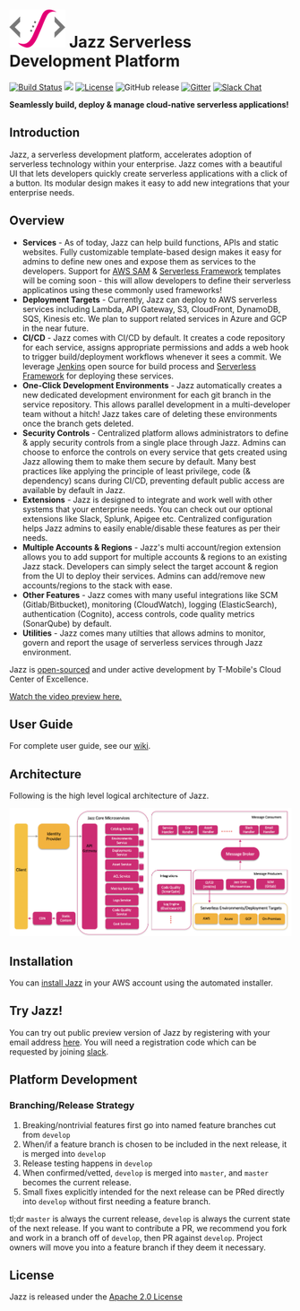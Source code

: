 # ![Jazz Logo](misc/logo.png) Jazz Serverless Development Platform

[![Build Status](https://travis-ci.org/tmobile/jazz.svg?branch=master)](https://travis-ci.org/tmobile/jazz)
<a href="https://github.com/tmobile/jazz/graphs/contributors" alt="Contributors"><img src="https://img.shields.io/github/contributors/tmobile/jazz.svg" /></a>
[![License](https://img.shields.io/badge/License-Apache%202.0-yellowgreen.svg)](https://github.com/tmobile/jazz/blob/master/LICENSE)
![GitHub release](https://img.shields.io/github/release/tmobile/jazz.svg)
[![Gitter](https://img.shields.io/gitter/room/badges/shields.svg)](https://gitter.im/TMO-OSS/Jazz)
[![Slack Chat](https://img.shields.io/badge/Chat-Slack-ff69b4.svg)](https://tmo-oss-getinvite.herokuapp.com/)

**Seamlessly build, deploy & manage cloud-native serverless applications!**

## Introduction

Jazz, a serverless development platform, accelerates adoption of serverless technology within your enterprise. Jazz comes with a beautiful UI that lets developers quickly create serverless applications with a click of a button. Its modular design makes it easy to add new integrations that your enterprise needs.

## Overview

* **Services** - As of today, Jazz can help build functions, APIs and static websites. Fully customizable template-based design makes it easy for admins to define new ones and expose them as services to the developers. Support for [AWS SAM](https://github.com/awslabs/serverless-application-model) & [Serverless Framework](https://github.com/serverless/serverless) templates will be coming soon - this will allow developers to define their serverless applicatinos using these commonly used frameworks!
* **Deployment Targets** - Currently, Jazz can deploy to AWS serverless services including Lambda, API Gateway, S3, CloudFront, DynamoDB, SQS, Kinesis etc. We plan to support related services in Azure and GCP in the near future.
* **CI/CD** - Jazz comes with CI/CD by default. It creates a code repository for each service, assigns appropriate permissions and adds a web hook to trigger build/deployment workflows whenever it sees a commit. We leverage [Jenkins](https://github.com/jenkinsci/jenkins) open source for build process and [Serverless Framework](http://www.serverless.com) for deploying these services.
* **One-Click Development Environments** - Jazz automatically creates a new dedicated development environment for each git branch in the service repository. This allows parallel development in a multi-developer team without a hitch! Jazz takes care of deleting these environments once the branch gets deleted.
* **Security Controls** - Centralized platform allows administrators to define & apply security controls from a single place through Jazz. Admins can choose to enforce the controls on every service that gets created using Jazz allowing them to make them secure by default. Many best practices like applying the principle of least privilege, code (& dependency) scans during CI/CD, preventing default public access are available by default in Jazz.
* **Extensions** - Jazz is designed to integrate and work well with other systems that your enterprise needs. You can check out our optional extensions like Slack, Splunk, Apigee etc. Centralized configuration helps Jazz admins to easily enable/disable these features as per their needs.
* **Multiple Accounts & Regions** - Jazz's multi account/region extension allows you to add support for multiple accounts & regions to an existing Jazz stack. Developers can simply select the target account & region from the UI to deploy their services. Admins can add/remove new accounts/regions to the stack with ease.
* **Other Features** - Jazz comes with many useful integrations like SCM (Gitlab/Bitbucket), monitoring (CloudWatch), logging (ElasticSearch), authentication (Cognito), access controls, code quality metrics (SonarQube) by default.
* **Utilities** - Jazz comes many utilties that allows admins to monitor, govern and report the usage of serverless services through Jazz environment.


Jazz is [open-sourced](http://opensource.t-mobile.com) and under active development by T-Mobile's Cloud Center of Excellence.

[Watch the video preview here.](https://www.youtube.com/watch?v=6Kp1yxMjn1k)

## User Guide

For complete user guide, see our [wiki](https://github.com/tmobile/jazz/wiki).

## Architecture

Following is the high level logical architecture of Jazz.

![Jazz Architecture](misc/jazz_logical_architecture.png)

## Installation

You can [install Jazz](https://github.com/tmobile/jazz-installer) in your AWS account using the automated installer.

## Try Jazz!

You can try out public preview version of Jazz by registering with your email address [here](http://try.tmo-jazz.net). You will need a registration code which can be requested by joining [slack](https://tmo-oss-getinvite.herokuapp.com/).


## Platform Development

### Branching/Release Strategy

1. Breaking/nontrivial features first go into named feature branches cut from `develop`
2. When/if a feature branch is chosen to be included in the next release, it is merged into `develop`
3. Release testing happens in `develop`
4. When confirmed/vetted, `develop` is merged into `master`, and `master` becomes the current release.
5. Small fixes explicitly intended for the next release can be PRed directly into `develop` without first needing a feature branch.

tl;dr `master` is always the current release, `develop` is always the current state of the next release. If you want to contribute a PR, we recommend you fork and work in a branch off of `develop`, then PR against `develop`. Project owners will move you into a feature branch if they deem it necessary.

## License

Jazz is released under the [Apache 2.0 License](https://github.com/tmobile/jazz/blob/master/LICENSE)
